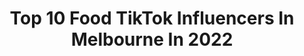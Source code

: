 ---
title: Top 10 Food TikTok Influencers In Melbourne In 2022
description: >-
  Find top food TikTok influencers in Melbourne in 2022. Most popular hashtags: #fyp #foryou #foryoupage #australia.
platform: TikTok
hits: 35
text_top: See the most popular TikTok influencers on inBeat.
text_bottom: Our database holds 35 TikTok influencers like this in Melbourne, Australia for you to contact.
profiles:
  - username: "danmeet.singh"
    fullname: >-
      Meet singh
    bio: >-
      Faith in God love sydney 🇦🇺 follow me on instagram 👆🏻👆🏻😇
    location: "Australia"
    followers: 22500
    engagement: 481
    commentsToLikes: 0.000000
    id: ckbkpcyfojomi0j23b6hbeilk
    verified: false
    hashtags: "#love, #perth, #blacktownsydney, #foryou"
  - username: "spyriiii"
    fullname: >-
      Pepi sotiropoulos
    bio: >-
      19 Melb/Aus
    location: "Australia"
    followers: 6829
    engagement: 1318
    commentsToLikes: 0.016771
    id: ck8fbzuwk5pza0j78rui52wdo
    verified: false
    hashtags: "#foryou, #girlswholift, #aussie, #fyp"
  - username: "damoanddougie"
    fullname: >-
      Damien & Dougie
    bio: >-
      Insta: @damienthedachshund The Double D’s 🇦🇺 Melbourne
    location: "Australia"
    followers: 11000
    engagement: 2188
    commentsToLikes: 0.018451
    id: ck9025usdc4zn0j78z2oio059
    verified: false
    hashtags: "#dog, #puppy, #love, #doxie"
  - username: "cheerathanxalot"
    fullname: >-
      cheersthanxalot
    bio: >-
      Melbourne artist (she/her) Head to Instagram to see the next shop update
    location: "Australia"
    followers: 27800
    engagement: 1049
    commentsToLikes: 0.019422
    id: ckcorn1e97nqc0j23t51h16sy
    verified: false
    hashtags: "#art, #artist, #printmaking, #blondie"
  - username: "messydanieljack"
    fullname: >-
      Jesse Mack
    bio: >-
      MELBOURNE, AUS
    location: "Australia"
    followers: 44800
    engagement: 485
    commentsToLikes: 0.033061
    id: cka0rnj15hqt90i78cscih7d9
    verified: false
    hashtags: "#fyp, #balletbeatdrop, #song, #singing"
  - username: "jassturka4"
    fullname: >-
      Jass Turka
    bio: >-
      Health & Fitness 💪 Lifestyle 😎 Food ❤️ SC - nick_turka 👻 Mel 🇦🇺
    location: "Australia"
    followers: 75500
    engagement: 336
    commentsToLikes: 0.031642
    id: ckai3fp8wjp9s0i78tydhilnp
    verified: false
    hashtags: "#beautytutorial, #proudpunjabi, #weightloss, #friends"
  - username: "b_pearsonxo"
    fullname: >-
      brontepearson
    bio: >-
      Bronte Pearson 📍Darwin / Melbourne Call me B
    location: "Australia"
    followers: 60200
    engagement: 1159
    commentsToLikes: 0.008500
    id: ck95ub6zbtjl00j78rs8r9ch5
    verified: false
    hashtags: "#sogood, #australia, #fyp, #greenscreen"
  - username: "itzztahir"
    fullname: >-
      ItzzTahir
    bio: >-
      🇵🇰❤️🇦🇺 Australia [Melbourne] ✌🏻 Married With an Angel ❤️💕
    location: "Australia"
    followers: 171000
    engagement: 565
    commentsToLikes: 0.031399
    id: ck81t0bv6ugsx0j78x0sl4zqq
    verified: false
    hashtags: "#ayeshatahir, #foryoupage, #fy, #couplegoals"
  - username: "tia.christofi"
    fullname: >-
      tiachristofi
    bio: >-
      oh hey! 19yrs fitness & food 👑 📍Melb AUS follow my insta @tiachristofi
    location: "Australia"
    followers: 340800
    engagement: 780
    commentsToLikes: 0.009481
    id: ck9k8wm5ratpg0j78gbdghhoj
    verified: false
    hashtags: "#foryou, #viral, #dailyvlog, #vlog"
  - username: "alissabloomfield"
    fullname: >-
      Alissa Bloomfield
    bio: >-
      Instagram - alissabloomfield 23 - Melbourne
    location: "Australia"
    followers: 3736
    engagement: 694
    commentsToLikes: 0.016400
    id: cka0jbj7rhcu30i787i1248y9
    verified: false
    hashtags: "#fyp, #quarantine, #foryoupage, #itsajoke"
---
